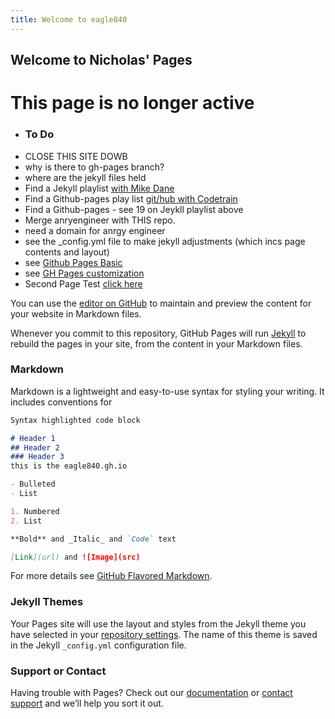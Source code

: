 ```yaml
--- 
title: Welcome to eagle840
---
```


## Welcome to Nicholas' Pages

# This page is no longer active


- ### To Do
- CLOSE THIS SITE DOWB
- why is there to gh-pages branch?
- where are the jekyll files held
- Find a Jekyll playlist  [with Mike Dane](https://www.youtube.com/watch?v=T1itpPvFWHI&list=PLLAZ4kZ9dFpOPV5C5Ay0pHaa0RJFhcmcB)
- Find a Github-pages play list  [git/hub with Codetrain](https://www.youtube.com/playlist?list=PLRqwX-V7Uu6ZF9C0YMKuns9sLDzK6zoiV)
- Find a Github-pages - see 19 on Jeykll playlist above
- Merge anryengineer with THIS repo.
- need  a domain for anrgy engineer
- see the _config.yml file to make jekyll adjustments (which incs page contents and layout)
- see [Github Pages Basic](https://help.github.com/en/categories/github-pages-basics)
- see [GH Pages customization](https://help.github.com/en/categories/customizing-github-pages)
- Second Page Test [click here](./second.md)

You can use the [editor on GitHub](https://github.com/eagle840/eagle840.github.io/edit/master/index.md) to maintain and preview the content for your website in Markdown files.

Whenever you commit to this repository, GitHub Pages will run [Jekyll](https://jekyllrb.com/) to rebuild the pages in your site, from the content in your Markdown files.

### Markdown

Markdown is a lightweight and easy-to-use syntax for styling your writing. It includes conventions for

```markdown
Syntax highlighted code block

# Header 1
## Header 2
### Header 3
this is the eagle840.gh.io

- Bulleted
- List

1. Numbered
2. List

**Bold** and _Italic_ and `Code` text

[Link](url) and ![Image](src)
```

For more details see [GitHub Flavored Markdown](https://guides.github.com/features/mastering-markdown/).

### Jekyll Themes

Your Pages site will use the layout and styles from the Jekyll theme you have selected in your [repository settings](https://github.com/eagle840/eagle840.github.io/settings). The name of this theme is saved in the Jekyll `_config.yml` configuration file.

### Support or Contact

Having trouble with Pages? Check out our [documentation](https://help.github.com/categories/github-pages-basics/) or [contact support](https://github.com/contact) and we’ll help you sort it out.
